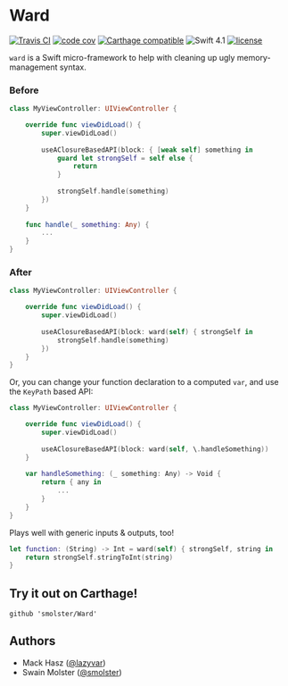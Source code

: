 # Ward

[![Travis CI](https://img.shields.io/travis/lazyvar/Ward/master.svg?style=flat-square)](https://travis-ci.org/lazyvar/Ward) [![code cov](https://img.shields.io/codecov/c/github/lazyvar/Ward.svg?style=flat-square)](https://codecov.io/gh/lazyvar/Ward) [![Carthage compatible](https://img.shields.io/badge/Carthage-compatible-4BC51D.svg?style=flat-square)](https://github.com/Carthage/Carthage) ![Swift 4.1](https://img.shields.io/badge/Swift-4.1-orange.svg?style=flat-square) [![license](	https://img.shields.io/github/license/lazyvar/Ward.svg?style=flat-square)](https://github.com/lazyvar/Ward/blob/master/LICENSE)

`ward` is a Swift micro-framework to help with cleaning up ugly memory-management syntax.

### Before
```swift
class MyViewController: UIViewController {

    override func viewDidLoad() {
        super.viewDidLoad()
        
        useAClosureBasedAPI(block: { [weak self] something in
            guard let strongSelf = self else {
                return
            }
            
            strongSelf.handle(something)
        })
    }
    
    func handle(_ something: Any) { 
        ...
    }
}
```

### After

```swift
class MyViewController: UIViewController {

    override func viewDidLoad() {
        super.viewDidLoad()
        
        useAClosureBasedAPI(block: ward(self) { strongSelf in
            strongSelf.handle(something)
        })
    }
}
```

Or, you can change your function declaration to a computed `var`, and use the `KeyPath` based API:

```swift
class MyViewController: UIViewController {

    override func viewDidLoad() {
        super.viewDidLoad()
        
        useAClosureBasedAPI(block: ward(self, \.handleSomething))
    }
    
    var handleSomething: (_ something: Any) -> Void { 
        return { any in 
            ...
        }
    }
}
```

Plays well with generic inputs & outputs, too!

```swift
let function: (String) -> Int = ward(self) { strongSelf, string in
    return strongSelf.stringToInt(string)
}
```

## Try it out on Carthage!
```
github 'smolster/Ward'
```

## Authors
- Mack Hasz ([@lazyvar](https://github.com/lazyvar))
- Swain Molster ([@smolster](https://github.com/smolster))
